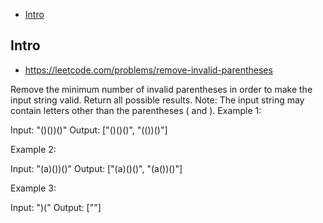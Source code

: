 - [Intro](#intro)

## Intro

- https://leetcode.com/problems/remove-invalid-parentheses

Remove the minimum number of invalid parentheses in order to make the input string valid. Return all possible results.
Note: The input string may contain letters other than the parentheses ( and ).
Example 1:

Input: "()())()"
Output: ["()()()", "(())()"]

Example 2:

Input: "(a)())()"
Output: ["(a)()()", "(a())()"]

Example 3:

Input: ")("
Output: [""]
